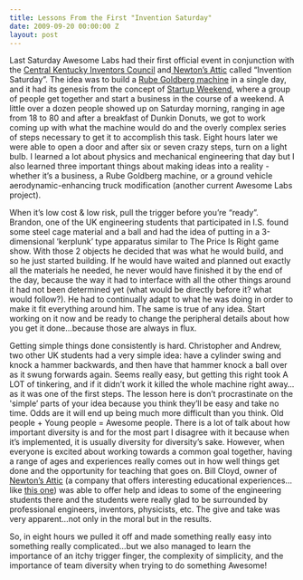 ```yaml
---
title: Lessons From the First "Invention Saturday"
date: 2009-09-20 00:00:00 Z
layout: post
---
```

 
<p>Last Saturday Awesome Labs had their first official event in conjunction with the <a href="http://www.ckic.org/" target="_blank">Central Kentucky Inventors Council</a> and<a href="http://www.newtonsattic.com/" target="_blank"> Newton&rsquo;s Attic</a> called &ldquo;Invention Saturday&rdquo;. The idea was to build a <a href="http://www.break.com/index/best_rube_goldberg_ever.html" target="_blank">Rube Goldberg machine</a> in a single day, and it had its genesis from the concept of <a href="http://www.break.com/index/best_rube_goldberg_ever.html" target="_blank"><span>Startup</span> Weekend</a>, where a group of people get together and start a business in the course of a weekend. A little over a dozen people showed up on Saturday morning, ranging in age from 18 to 80 and after a breakfast of <span>Dunkin</span> Donuts, we got to work coming up with what the machine would do and the overly complex series of steps necessary to get it to accomplish this task. Eight hours later we were able to open a door and after six or seven crazy steps, turn on a light bulb. I learned a lot about physics and mechanical engineering that day but I also learned three important things about making ideas into a reality - whether it&rsquo;s a business, a Rube Goldberg machine, or a ground vehicle aerodynamic-enhancing truck modification (another current Awesome Labs project).</p>

<p>When it&rsquo;s low cost &amp; low risk, pull the trigger before you&rsquo;re &ldquo;ready&rdquo;. Brandon, one of the UK engineering students that participated in I.S. found some steel cage material and a ball and had the idea of putting in a 3-dimensional &lsquo;kerplunk&rsquo; type apparatus similar to The Price Is Right game show. With those 2 objects he decided that was what he would build, and so he just started building. If he would have waited and planned out exactly all the materials he needed, he never would have finished it by the end of the day, because the way it had to interface with all the other things around it had not been determined yet (what would be directly before it? what would follow?). He had to continually adapt to what he was doing in order to make it fit everything around him. The same is true of any idea. Start working on it now and be ready to change the peripheral details about how you get it done&hellip;because those are always in flux.</p>

<p>Getting simple things done consistently is hard. Christopher and Andrew, two other UK students had a very simple idea: have a cylinder swing and knock a hammer backwards, and then have that hammer knock a ball over as it swung forwards again. Seems really easy, but getting this right took A LOT of tinkering, and if it didn&rsquo;t work it killed the whole machine right away&hellip;as it was one of the first steps. The lesson here is don&rsquo;t procrastinate on the 'simple&rsquo; parts of your idea because you think they&rsquo;ll be easy and take no time. Odds are it will end up being much more difficult than you think. Old people + Young people = Awesome people. There is a lot of talk about how important diversity is and for the most part I disagree with it because when it&rsquo;s implemented, it is usually diversity for diversity&rsquo;s sake. However, when everyone is excited about working towards a common goal together, having a range of ages and experiences really comes out in how well things get done and the opportunity for teaching that goes on. Bill <span>Cloyd</span>, owner of<a href="http://www.newtonsattic.com/" target="_blank"> Newton&rsquo;s Attic</a> (a company that offers interesting educational experiences&hellip;like <a href="http://www.youtube.com/watch?v=MY0KQvMKvV4" target="_blank">this one</a>) was able to offer help and ideas to some of the engineering students there and the students were really glad to be surrounded by professional engineers, inventors, physicists, etc. The give and take was very apparent&hellip;not only in the moral but in the results.</p>

<p>So, in eight hours we pulled it off and made something really easy into something really complicated&hellip;but we also managed to learn the importance of an itchy trigger finger, the complexity of simplicity, and the importance of team diversity when trying to do something Awesome!</p>

